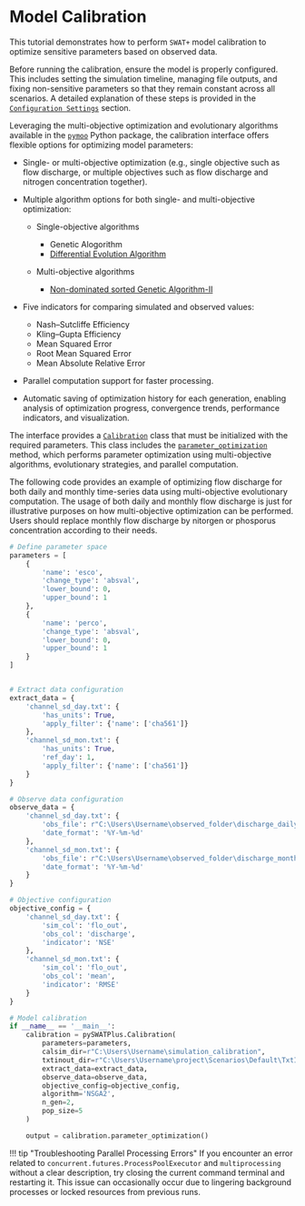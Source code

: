 # Model Calibration

This tutorial demonstrates how to perform `SWAT+` model calibration to optimize sensitive parameters based on observed data.

Before running the calibration, ensure the model is properly configured. This includes setting the simulation timeline, managing file outputs, and fixing non-sensitive parameters so that they remain constant across all scenarios. A detailed explanation of these steps is provided in the [`Configuration Settings`](https://swat-model.github.io/pySWATPlus/userguide/sensitivity_interface/#configuration-settings) section.

Leveraging the multi-objective optimization and evolutionary algorithms available in the [`pymoo`](https://github.com/anyoptimization/pymoo) Python package,
the calibration interface offers flexible options for optimizing model parameters:

- Single- or multi-objective optimization (e.g., single objective such as flow discharge, or multiple objectives such as flow discharge and nitrogen concentration together).  
- Multiple algorithm options for both single- and multi-objective optimization:

    - Single-objective algorithms
    
        - Genetic Alogorithm
        - [Differential Evolution Algorithm](https://doi.org/10.1007/3-540-31306-0)
        
    - Multi-objective algorithms
    
        - [Non-dominated sorted Genetic Algorithm-II](https://doi.org/10.1109/4235.996017)
        
- Five indicators for comparing simulated and observed values:

    - Nash–Sutcliffe Efficiency
    - Kling–Gupta Efficiency
    - Mean Squared Error
    - Root Mean Squared Error
    - Mean Absolute Relative Error

- Parallel computation support for faster processing.

- Automatic saving of optimization history for each generation, enabling analysis of optimization progress, convergence trends, performance indicators, and visualization.


The interface provides a [`Calibration`](https://swat-model.github.io/pySWATPlus/api/calibration/) class that must be initialized with the required parameters.
This class includes the [`parameter_optimization`](https://swat-model.github.io/pySWATPlus/api/calibration/#pySWATPlus.Calibration.parameter_optimization) method,
which performs parameter optimization using multi-objective algorithms, evolutionary strategies, and parallel computation.

The following code provides an example of optimizing flow discharge for both daily and monthly time-series data using multi-objective evolutionary computation.
The usage of both daily and monthly flow discharge is just for illustrative purposes on how multi-objective optimization can be performed. Users should replace monthly flow
discharge by nitorgen or phosporus concentration according to their needs.


```python
# Define parameter space
parameters = [
    {
        'name': 'esco',
        'change_type': 'absval',
        'lower_bound': 0,
        'upper_bound': 1
    },
    {
        'name': 'perco',
        'change_type': 'absval',
        'lower_bound': 0,
        'upper_bound': 1
    }
]


# Extract data configuration
extract_data = {
    'channel_sd_day.txt': {
        'has_units': True,
        'apply_filter': {'name': ['cha561']}
    },
    'channel_sd_mon.txt': {
        'has_units': True,
        'ref_day': 1,
        'apply_filter': {'name': ['cha561']}
    }
}

# Observe data configuration
observe_data = {
    'channel_sd_day.txt': {
        'obs_file': r"C:\Users\Username\observed_folder\discharge_daily.csv",
        'date_format': '%Y-%m-%d'
    },
    'channel_sd_mon.txt': {
        'obs_file': r"C:\Users\Username\observed_folder\discharge_monthly.csv",
        'date_format': '%Y-%m-%d'
    }
}

# Objective configuration
objective_config = {
    'channel_sd_day.txt': {
        'sim_col': 'flo_out',
        'obs_col': 'discharge',
        'indicator': 'NSE'
    },
    'channel_sd_mon.txt': {
        'sim_col': 'flo_out',
        'obs_col': 'mean',
        'indicator': 'RMSE'
    }
}

# Model calibration
if __name__ == '__main__':
    calibration = pySWATPlus.Calibration(
        parameters=parameters,
        calsim_dir=r"C:\Users\Username\simulation_calibration",
        txtinout_dir=r"C:\Users\Username\project\Scenarios\Default\TxtInOut",
        extract_data=extract_data,
        observe_data=observe_data,
        objective_config=objective_config,
        algorithm='NSGA2',
        n_gen=2,
        pop_size=5
    )

    output = calibration.parameter_optimization()
```


!!! tip "Troubleshooting Parallel Processing Errors"
    If you encounter an error related to `concurrent.futures.ProcessPoolExecutor` and  `multiprocessing` without a clear description,
    try closing the current command terminal and restarting it. This issue can occasionally occur due to lingering background processes
    or locked resources from previous runs.

